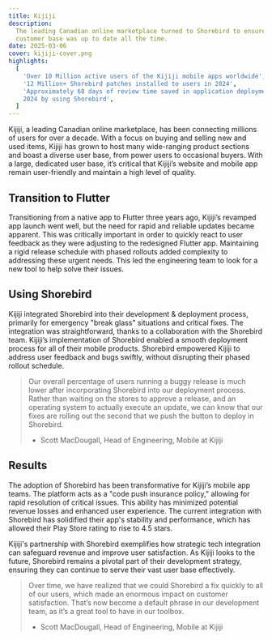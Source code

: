 ```yaml
---
title: Kijiji
description:
  The leading Canadian online marketplace turned to Shorebird to ensure their
  customer base was up to date all the time.
date: 2025-03-06
cover: kijiji-cover.png
highlights:
  [
    'Over 10 Million active users of the Kijiji mobile apps worldwide',
    '12 Million+ Shorebird patches installed to users in 2024',
    'Approximately 68 days of review time saved in application deployment in
    2024 by using Shorebird',
  ]
---
```


<!-- cSpell:ignore dougall -->

Kijiji, a leading Canadian online marketplace, has been connecting millions of
users for over a decade. With a focus on buying and selling new and used items,
Kijiji has grown to host many wide-ranging product sections and boast a diverse
user base, from power users to occasional buyers. With a large, dedicated user
base, it’s critical that Kijiji’s website and mobile app remain user-friendly
and maintain a high level of quality.

## Transition to Flutter

Transitioning from a native app to Flutter three years ago, Kijiji’s revamped
app launch went well, but the need for rapid and reliable updates became
apparent. This was critically important in order to quickly react to user
feedback as they were adjusting to the redesigned Flutter app. Maintaining a
rigid release schedule with phased rollouts added complexity to addressing these
urgent needs. This led the engineering team to look for a new tool to help solve
their issues.

## Using Shorebird

Kijiji integrated Shorebird into their development & deployment process,
primarily for emergency "break glass" situations and critical fixes. The
integration was straightforward, thanks to a collaboration with the Shorebird
team. Kijiji’s implementation of Shorebird enabled a smooth deployment process
for all of their mobile products. Shorebird empowered Kijiji to address user
feedback and bugs swiftly, without disrupting their phased rollout schedule.

> Our overall percentage of users running a buggy release is much lower after
> incorporating Shorebird into our deployment process. Rather than waiting on
> the stores to approve a release, and an operating system to actually execute
> an update, we can know that our fixes are rolling out the second that we push
> the button to deploy in Shorebird.
>
> - Scott MacDougall, Head of Engineering, Mobile at Kijiji

## Results

The adoption of Shorebird has been transformative for Kijiji’s mobile app teams.
The platform acts as a "code push insurance policy," allowing for rapid
resolution of critical issues. This ability has minimized potential revenue
losses and enhanced user experience. The current integration with Shorebird has
solidified their app's stability and performance, which has allowed their Play
Store rating to rise to 4.5 stars.

Kijiji's partnership with Shorebird exemplifies how strategic tech integration
can safeguard revenue and improve user satisfaction. As Kijiji looks to the
future, Shorebird remains a pivotal part of their development strategy, ensuring
they can continue to serve their vast user base effectively.

> Over time, we have realized that we could Shorebird a fix quickly to all of
> our users, which made an enormous impact on customer satisfaction. That’s now
> become a default phrase in our development team, as it’s a great tool to have
> in our toolbox.
>
> - Scott MacDougall, Head of Engineering, Mobile at Kijiji
